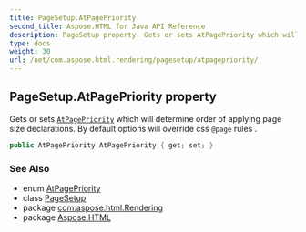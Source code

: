 ```yaml
---
title: PageSetup.AtPagePriority
second_title: Aspose.HTML for Java API Reference
description: PageSetup property. Gets or sets AtPagePriority which will determine order of applying page size declarations. By default options will override css page rules 
type: docs
weight: 30
url: /net/com.aspose.html.rendering/pagesetup/atpagepriority/
---
```

## PageSetup.AtPagePriority property

Gets or sets [`AtPagePriority`](../../atpagepriority/) which will determine order of applying page size declarations. By default options will override css `@page` rules .

```java
public AtPagePriority AtPagePriority { get; set; }
```

### See Also

* enum [AtPagePriority](../../atpagepriority/)
* class [PageSetup](../)
* package [com.aspose.html.Rendering](../../pagesetup/)
* package [Aspose.HTML](../../../)
